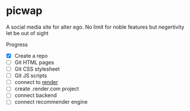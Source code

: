 # picwap
A social media site for alter ego. No limit for noble features but negertivity let be out of sight

Progress
- [x] Create a repo
- [ ] Git HTML pages
- [ ] Git CSS stylesheet
- [ ] Git JS scripts
- [ ] connect to [render](https://dashboard.render.com/select-repo?type=web)
- [ ] create .render.com project
- [ ] connect backend 
- [ ] connect recommender engine
